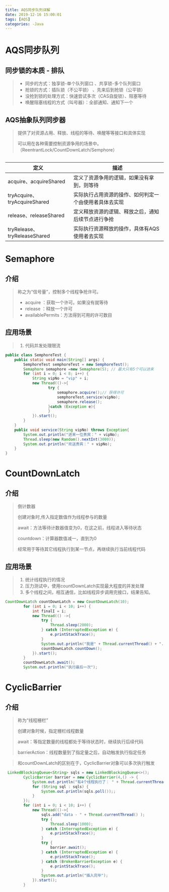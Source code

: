 ```yaml
---
title: AQS同步队列详解
date: 2019-12-16 15:00:01
tags: [AQS]
categories: -Java
---
```




# AQS同步队列

## 同步锁的本质 - 排队

>   -   同步的方式：独享锁-单个队列窗口 、共享锁-多个队列窗口
>   -   抢锁的方式：插队锁（不公平锁） 、先来后到抢锁（公平锁）
>   -   没抢到锁的处理方式：快速尝试多次（CAS自旋锁）、阻塞等待
>   -   唤醒阻塞线程的方式（叫号器）：全部通知、通知下一个

## AQS抽象队列同步器

>   提供了对资源占用、释放、线程的等待、唤醒等等接口和具体实现
>
>   可以用在各种需要控制资源争用的场景中。（ReentrantLock/CountDownLatch/Semphore）

<img src="">

| 定义                         | 描述                                                   |
| ---------------------------- | ------------------------------------------------------ |
| acquire、acquireShared       | 定义了资源争用的逻辑，如果没有拿到，则等待             |
| tryAcquire、tryAcquireShared | 实际执行占用资源的操作、如何判定一个由使用者具体去实现 |
| release、releaseShared       | 定义释放资源的逻辑、释放之后，通知后续节点进行争抢     |
| tryRelease、tryReleaseShared | 实际执行资源释放的操作，具体有AQS使用者去实现          |

# Semaphore

## 介绍

>   称之为“信号量”，控制多个线程争抢许可。
>
>   -   acquire ：获取一个许可。如果没有就等待
>   -   release  ：释放一个许可
>   -   availablePermits：方法得到可用的许可数目

## 应用场景

>   1.  代码并发处理限流

```java
public class SemphoreTest {
    public static void main(String[] args) {
        SemphoreTest semphoreTest = new SemphoreTest();
        Semaphore semaphore =new Semaphore(5); // 最大只有5个可以进来
        for (int i = 0; i < 8; i++) {
            String vipNo = "vip" + i;
            new Thread(()->{
                   try {
                       semaphore.acquire();// 获得许可
                       semphoreTest.service(vipNo);
                       semaphore.release();
                   }catch (Exception e){
                   }
            }).start();
        }
    }
    public void service(String vipNo) throws Exception{
        System.out.println("进来一位贵宾：" + vipNo);
        Thread.sleep(new Random().nextInt(3000));
        System.out.println("欢送贵宾：" + vipNo);
    }
}
```

# CountDownLatch

## 介绍

>倒计数器
>
>创建对象时,传入指定数值作为线程参与的数量
>
>await：方法等待计数器值变为0，在这之前，线程进入等待状态
>
>countdown：计算器数值减一，直到为0
>
>经常用于等待其它线程执行到某一节点，再继续执行当前线程代码

## 应用场景

>1.  统计线程执行的情况
>2.  压力测试中，使用countDownLatch实现最大程度的并发处理
>3.  多个线程之间，相互通信，比如线程异步调用完接口，结果告知。

```java
CountDownLatch countDownLatch = new CountDownLatch(10);
        for (int i = 0; i < 10; i++) {
            int finalI = i;
            new Thread(() ->{
                try {
                    Thread.sleep(2000);
                } catch (InterruptedException e) {
                    e.printStackTrace();
                }
                System.out.println("我是" + Thread.currentThread() + ".我执行了接口-" + finalI + "调用了");
                countDownLatch.countDown();
            }).start();
        }
        countDownLatch.await();
        System.out.println("执行最后一次");
```

# CyclicBarrier

## 介绍

>   称为“线程栅栏”
>
>   创建对象时候，指定栅栏线程数量
>
>   await：等指定数量的线程都处于等待状态时，继续执行后续代码
>
>   barrierAction：线程数量到了指定量之后，自动触发执行指定任务

>   和countDownLatch的区别在于，CyclicBarrier对象可以多次执行触发

```java
 LinkedBlockingQueue<String> sqls = new LinkedBlockingQueue<>();
        CyclicBarrier barrier = new CyclicBarrier(4,() -> {
            System.out.println("有4个线程执行了： " + Thread.currentThread());
            for (String sql : sqls) {
                System.out.println(sqls.poll());;
            }
        });
        for (int i = 0; i < 10; i++) {
            new Thread(()->{
                sqls.add("data - " + Thread.currentThread() );
                try {
                    Thread.sleep(1000);
                } catch (InterruptedException e) {
                    e.printStackTrace();
                }
                try {
                    barrier.await();
                } catch (InterruptedException e) {
                    e.printStackTrace();
                } catch (BrokenBarrierException e) {
                    e.printStackTrace();
                }
                System.out.println("插入完毕");
            }).start();
        }
```

